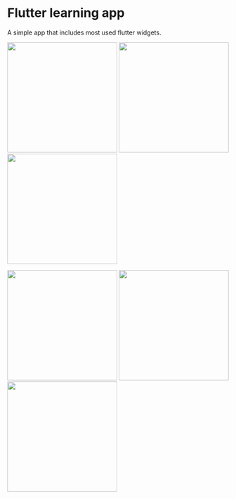 # Flutter learning app

A simple app that includes most used flutter widgets.

<p>
  <img src="https://user-images.githubusercontent.com/51084681/174923907-f6cadf69-b45f-42e4-92e9-97b1144c0deb.png" width="250" />
  <img src="https://user-images.githubusercontent.com/51084681/174923931-aa60a861-c4ee-479f-a0e5-f95c06488854.png" width="250" /> 
  <img src="https://user-images.githubusercontent.com/51084681/174923977-e6d3eba9-c31b-4839-8f27-2b11cd314618.png" width="250" />
</p>

<p>
  <img src="https://user-images.githubusercontent.com/51084681/174924721-cd8781f4-1e09-42f4-aa48-277f847b6c48.png" width="250" />
  <img src="https://user-images.githubusercontent.com/51084681/174924732-1ef172ef-3745-4ec4-b61b-dd871358c60b.png" width="250" /> 
  <img src="https://user-images.githubusercontent.com/51084681/174924735-21c03b5e-8008-45af-a1cb-6f14421d2f08.png" width="250" />
</p>
